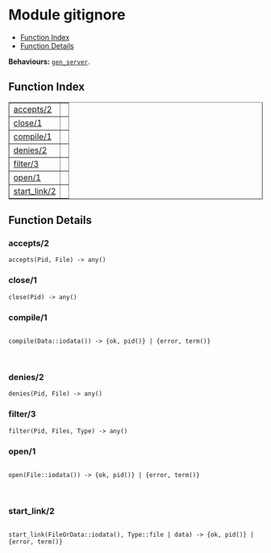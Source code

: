 

# Module gitignore #
* [Function Index](#index)
* [Function Details](#functions)

__Behaviours:__ [`gen_server`](gen_server.md).

<a name="index"></a>

## Function Index ##


<table width="100%" border="1" cellspacing="0" cellpadding="2" summary="function index"><tr><td valign="top"><a href="#accepts-2">accepts/2</a></td><td></td></tr><tr><td valign="top"><a href="#close-1">close/1</a></td><td></td></tr><tr><td valign="top"><a href="#compile-1">compile/1</a></td><td></td></tr><tr><td valign="top"><a href="#denies-2">denies/2</a></td><td></td></tr><tr><td valign="top"><a href="#filter-3">filter/3</a></td><td></td></tr><tr><td valign="top"><a href="#open-1">open/1</a></td><td></td></tr><tr><td valign="top"><a href="#start_link-2">start_link/2</a></td><td></td></tr></table>


<a name="functions"></a>

## Function Details ##

<a name="accepts-2"></a>

### accepts/2 ###

`accepts(Pid, File) -> any()`

<a name="close-1"></a>

### close/1 ###

`close(Pid) -> any()`

<a name="compile-1"></a>

### compile/1 ###

<pre><code>
compile(Data::iodata()) -&gt; {ok, pid()} | {error, term()}
</code></pre>
<br />

<a name="denies-2"></a>

### denies/2 ###

`denies(Pid, File) -> any()`

<a name="filter-3"></a>

### filter/3 ###

`filter(Pid, Files, Type) -> any()`

<a name="open-1"></a>

### open/1 ###

<pre><code>
open(File::iodata()) -&gt; {ok, pid()} | {error, term()}
</code></pre>
<br />

<a name="start_link-2"></a>

### start_link/2 ###

<pre><code>
start_link(FileOrData::iodata(), Type::file | data) -&gt; {ok, pid()} | {error, term()}
</code></pre>
<br />

